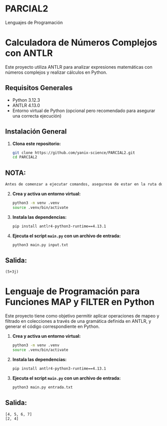 # PARCIAL2
Lenguajes de Programación

# Calculadora de Números Complejos con ANTLR

Este proyecto utiliza ANTLR para analizar expresiones matemáticas con números complejos y realizar cálculos en Python.

## Requisitos Generales

- Python 3.12.3
- ANTLR 4.13.0
- Entorno virtual de Python (opcional pero recomendado para asegurar una correcta ejecución)

## Instalación General

1. **Clona este repositorio:**

   ```bash
   git clone https://github.com/yanix-science/PARCIAL2.git
   cd PARCIAL2
   ```

## NOTA:
```bash
Antes de comenzar a ejecutar comandos, asegurese de estar en la ruta donde se ubica las carpetas P1, P2, P3. Click derecho y Abrir en un terminal, Despues:
```

2. **Crea y activa un entorno virtual:**

    ```bash
    python3 -m venv .venv
    source .venv/bin/activate
    ```
3. **Instala las dependencias:**

    ```bash
    pip install antlr4-python3-runtime==4.13.1
    ```

4. **Ejecuta el script `main.py` con un archivo de entrada:**

    ```bash
    python3 main.py input.txt
    ```
    
## Salida: 
```
(5+3j)
```

# Lenguaje de Programación para Funciones MAP y FILTER en Python

Este proyecto tiene como objetivo permitir aplicar operaciones de mapeo y filtrado en colecciones a través de una gramática definida en ANTLR, y generar el código correspondiente en Python.


1. **Crea y activa un entorno virtual:**

    ```bash
    python3 -m venv .venv
    source .venv/bin/activate
    ```
2. **Instala las dependencias:**

    ```bash
    pip install antlr4-python3-runtime==4.13.1
    ```

3. **Ejecuta el script `main.py` con un archivo de entrada:**

    ```bash
    python3 main.py entrada.txt
    ```
## Salida: 

```
[4, 5, 6, 7]
[2, 4]
```

    


